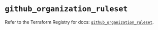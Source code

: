 # `github_organization_ruleset`

Refer to the Terraform Registry for docs: [`github_organization_ruleset`](https://registry.terraform.io/providers/integrations/github/6.2.2/docs/resources/organization_ruleset).
